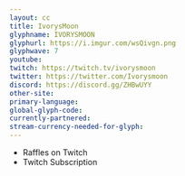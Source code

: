 ```yaml
---
layout: cc
title: IvorysMoon
glyphname: IVORYSMOON
glyphurl: https://i.imgur.com/wsQivgn.png
glyphwave: 7
youtube: 
twitch: https://twitch.tv/ivorysmoon
twitter: https://twitter.com/Ivorysmoon
discord: https://discord.gg/ZHBwUYY
other-site: 
primary-language: 
global-glyph-code: 
currently-partnered: 
stream-currency-needed-for-glyph: 
---
```

* Raffles on Twitch
* Twitch Subscription
